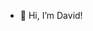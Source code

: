 - 👋 Hi, I’m David!

<!---
JustCallMeDavid/JustCallMeDavid is a ✨ special ✨ repository because its `README.md` (this file) appears on your GitHub profile.
You can click the Preview link to take a look at your changes.
--->
